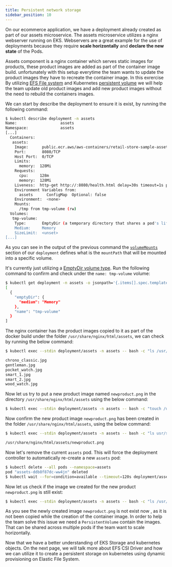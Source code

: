 ```yaml
---
title: Persistent network storage
sidebar_position: 10
---
```


On our ecommerce application, we have a deployment already created as part of our assets microservice. The assets microservice utilizes a nginx webserver running on EKS. Webservers are a great example for the use of deployments because they require **scale horizontally** and **declare the new state** of the Pods. 

Assets component is a nginx container which serves static images for products, these product images are added as part of the container image build. unfortunately with this setup everytime the team wants to update the product images they have to recreate the container image. In this exrercise By utilizing [EFS File system](https://docs.aws.amazon.com/efs/latest/ug/whatisefs.html) and Kubernetes [persistent volume](https://kubernetes.io/docs/concepts/storage/persistent-volumes/) we will help the team update old product images and add new product images without the need to rebuild the containers images.

We can start by describe the deployment to ensure it is exist, by running the following command:

```bash
$ kubectl describe deployment -n assets
Name:                   assets
Namespace:              assets
[...]
  Containers:
   assets:
    Image:      public.ecr.aws/aws-containers/retail-store-sample-assets:latest
    Port:       8080/TCP
    Host Port:  0/TCP
    Limits:
      memory:  128Mi
    Requests:
      cpu:     128m
      memory:  128Mi
    Liveness:  http-get http://:8080/health.html delay=30s timeout=1s period=3s #success=1 #failure=3
    Environment Variables from:
      assets      ConfigMap  Optional: false
    Environment:  <none>
    Mounts:
      /tmp from tmp-volume (rw)
  Volumes:
   tmp-volume:
    Type:       EmptyDir (a temporary directory that shares a pod's lifetime)
    Medium:     Memory
    SizeLimit:  <unset>
[...]
```

As you can see in the output of the previous command the [`volumeMounts`](https://kubernetes.io/docs/concepts/storage/volumes/#emptydir-configuration-example) section of our `deployment` defines what is the `mountPath` that will be mounted into a specific volume.

It's currently just utilizing a [EmptyDir volume type](https://kubernetes.io/docs/concepts/storage/volumes/#emptydir). Run the following command to confirm and check under the `name: tmp-volume` volume:

```bash
$ kubectl get deployment -n assets -o jsonpath='{.items[].spec.template.spec.volumes}' | jq
[
  {
    "emptyDir": {
      "medium": "Memory"
    },
    "name": "tmp-volume"
  }
]
```

The nginx container has the product images copied to it as part of the docker build under the folder `/usr/share/nginx/html/assets`, we can check by running the below command:

```bash
$ kubectl exec --stdin deployment/assets -n assets -- bash -c "ls /usr/share/nginx/html/assets/" 

chrono_classic.jpg
gentleman.jpg
pocket_watch.jpg
smart_1.jpg
smart_2.jpg
wood_watch.jpg
```

Now let us try to put a new product image named `newproduct.png` in the directory `/usr/share/nginx/html/assets` using the below command:

```bash
$ kubectl exec --stdin deployment/assets -n assets -- bash -c "touch /usr/share/nginx/html/assets/newproduct.png" 

```
Now confirm the new product image `newproduct.png` has been created in the folder `/usr/share/nginx/html/assets`, using the below command:

```bash
$ kubectl exec --stdin deployment/assets -n assets -- bash -c "ls usr/share/nginx/html/assets/newproduct.png"  

/usr/share/nginx/html/assets/newproduct.png
```
Now let's remove the current `assets` pod. This will force the deployment controller to automatically re-create a new `assets` pod:

```bash wait=60
$ kubectl delete --all pods --namespace=assets
pod "assets-ddb8f87dc-ww4jn" deleted
$ kubectl wait --for=condition=available --timeout=120s deployment/assets -n assets
```
Now let us check if the image we created for the new product `newproduct.png` is still exist:

```bash
$ kubectl exec --stdin deployment/assets -n assets -- bash -c "ls /usr/share/nginx/html/assets/" 
```

As you see the newly created image `newproduct.png` is not exist now , as it is not been copied while the creation of the container image. In order to help the team solve this issue we need a `PersistentVolume` contain the images. That can be shared across multiple pods if the team want to scale horizontally.

Now that we have a better understanding of EKS Storage and kubernetes objects. On the next page, we will talk more about EFS CSI Driver and how we can utilize it to create a persistent storage on kubernetes using dynamic provisioning on Elastic File System.
